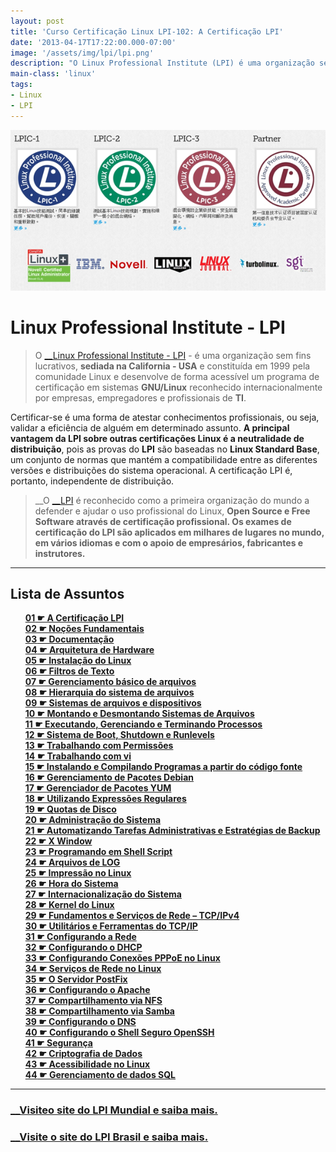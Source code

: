 ```yaml
---
layout: post
title: 'Curso Certificação Linux LPI-102: A Certificação LPI'
date: '2013-04-17T17:22:00.000-07:00'
image: '/assets/img/lpi/lpi.png'
description: "O Linux Professional Institute (LPI) é uma organização sem fins lucrativos, sediada na California - USA um programa de certificação em sistemas GNU/Linux."
main-class: 'linux'
tags:
- Linux
- LPI
---
```


![A Certificação LPI](/assets/img/lpi/lpi.png "A Certificação LPI")

# Linux Professional Institute - LPI
 
> O [__Linux Professional Institute - LPI](http://www.lpi.org/) - é uma organização sem fins lucrativos, __sediada na California - USA__ e constituída em 1999 pela comunidade Linux e desenvolve de forma acessível um programa de certificação em sistemas __GNU/Linux__ reconhecido internacionalmente por empresas, empregadores e profissionais de __TI__.

Certificar-se é uma forma de atestar conhecimentos profissionais, ou seja, validar a eficiência de alguém em determinado assunto.
__A principal vantagem da LPI sobre outras certificações Linux é a neutralidade de distribuição__, pois as provas do __LPI__ são baseadas no __Linux Standard Base__, um conjunto de normas que mantém a compatibilidade entre as diferentes versões e distribuições do sistema operacional. A certificação LPI é, portanto, independente de distribuição.

> __O [__LPI](http://www.lpi.org/) é reconhecido como a primeira organização do mundo a defender e ajudar o uso profissional do Linux, __Open Source e Free Software através de certificação profissional. Os exames de certificação do LPI são aplicados em milhares de lugares no mundo, em vários idiomas e com o apoio de empresários, fabricantes e instrutores.__

<style>

ul {list-style: none;}
ul li {list-style: none; font-weight: bold;}
ul li a.externalLink {text-decoration: none;}
ul li a.externalLink:hover {text-decoration: underline; background-color: #FFF;}

</style>

***

## Lista de Assuntos

* [__01__ ☛ A Certificação LPI](http://www.terminalroot.com.br/2013/04/curso-certificacao-linux-lpi-102.html)
* [__02__ ☛ Noções Fundamentais](http://www.terminalroot.com.br/2014/08/historia-do-software-livre-no-brasil.html)
* [__03__ ☛ Documentação](http://www.terminalroot.com.br/2012/09/curso-certificacao-linux-lpi-1.html)
* [__04__ ☛ Arquitetura de Hardware](http://www.terminalroot.com.br/2012/11/curso-certificacao-linux-lpi-1_10.html)
* [__05__ ☛ Instalação do Linux](http://www.terminalroot.com.br/2011/10/curso-certificacao-linux-lpi-101.html)
* [__06__ ☛ Filtros de Texto](http://www.terminalroot.com.br/2012/11/curso-certificacao-linux-lpi-1-filtros.html)
* [__07__ ☛ Gerenciamento básico de arquivos](http://www.terminalroot.com.br/2017/03/curso-de-shell-script-do-iniciante-ao-avancado-gratuito.html)
* [__08__ ☛ Hierarquia do sistema de arquivos](http://www.terminalroot.com.br/2012/11/curso-certificacao-linux-lpi-1_11.html)
* [__09__ ☛ Sistemas de arquivos e dispositivos](http://www.terminalroot.com.br/2012/11/curso-certificacao-linux-lpi-1-sistemas.html)
* [__10__ ☛ Montando e Desmontando Sistemas de Arquivos](http://www.terminalroot.com.br/2012/11/curso-certificacao-linux-lpi-1-montagem.html)
* [__11__ ☛ Executando, Gerenciando e Terminando Processos](http://www.terminalroot.com.br/2012/11/curso-certificacao-linux-lpi-1_17.html)
* [__12__ ☛ Sistema de Boot, Shutdown e Runlevels](http://www.terminalroot.com.br/2012/11/curso-certificacao-linux-lpi-1-sistema.html)
* [__13__ ☛ Trabalhando com Permissões](http://www.terminalroot.com.br/2012/11/curso-certificacao-linux-lpi-1.html)
* [__14__ ☛ Trabalhando com vi](http://www.terminalroot.com.br/2011/12/curso-certificacao-linux-lpi-101.html)
* [__15__ ☛ Instalando e Compilando Programas a partir do código fonte](http://www.terminalroot.com.br/2012/12/curso-certificacao-linux-lpi-1_2.html)
* [__16__ ☛ Gerenciamento de Pacotes Debian](http://www.terminalroot.com.br/2012/12/curso-certificacao-linux-lpi-1.html)
* [__17__ ☛ Gerenciador de Pacotes YUM](http://www.terminalroot.com.br/2013/04/curso-certificacao-linux-lpi-102_16.html)
* [__18__ ☛ Utilizando Expressões Regulares](http://www.terminalroot.com.br/2012/12/curso-certificacao-linux-lpi-1-grep-e.html)
* [__19__ ☛ Quotas de Disco](http://www.terminalroot.com.br/2012/12/curso-certificacao-linux-lpi-1-quotas.html)
* [__20__ ☛ Administração do Sistema](http://www.terminalroot.com.br/2012/12/curso-certificacao-linux-lpi-102.html)
* [__21__ ☛ Automatizando Tarefas Administrativas e Estratégias de Backup](http://www.terminalroot.com.br/2012/12/curso-certificacao-linux-lpi-102-backup.html)
* [__22__ ☛ X Window](http://www.terminalroot.com.br/2013/03/curso-certificacao-linux-lpi-102-x.html)
* [__23__ ☛ Programando em Shell Script](http://www.terminalroot.com.br/2017/03/curso-de-shell-script-do-iniciante-ao-avancado-gratuito.html)
* [__24__ ☛ Arquivos de LOG](http://www.terminalroot.com.br/2013/03/curso-certificacao-linux-lpi-102_30.html)
* [__25__ ☛ Impressão no Linux](http://www.terminalroot.com.br/2013/03/curso-certificacao-linux-lpi-102.html)
* [__26__ ☛ Hora do Sistema](http://www.terminalroot.com.br/2013/03/curso-certificacao-linux-lpi-102-hora-e.html)
* [__27__ ☛ Internacionalização do Sistema](http://www.terminalroot.com.br/2013/03/curso-certificacao-linux-lpi-102-hora-e.html)
* [__28__ ☛ Kernel do Linux](http://www.terminalroot.com.br/2013/02/curso-certificacao-linux-lpi-102-kernel.html)
* [__29__ ☛ Fundamentos e Serviços de Rede – TCP/IPv4](http://www.terminalroot.com.br/2013/03/curso-certificacao-linux-lpi-102_3.html)
* [__30__ ☛ Utilitários e Ferramentas do TCP/IP](http://www.terminalroot.com.br/2013/03/curso-certificacao-linux-lpi-102_17.html)
* [__31__ ☛ Configurando a Rede](http://www.terminalroot.com.br/2013/03/curso-certificacao-linux-lpi-102_24.html)
* [__32__ ☛ Configurando o DHCP](http://www.terminalroot.com.br/2013/03/curso-certificacao-linux-lpi-102_26.html)
* [__33__ ☛ Configurando Conexões PPPoE no Linux](http://www.terminalroot.com.br/2013/04/curso-certificacao-linux-lpi-102_14.html)
* [__34__ ☛ Serviços de Rede no Linux](http://www.terminalroot.com.br/2013/03/curso-certificacao-linux-lpi-102_27.html)
* [__35__ ☛ O Servidor PostFix](http://www.terminalroot.com.br/2013/04/curso-certificacao-linux-lpi-102_8110.html)
* [__36__ ☛ Configurando o Apache](http://www.terminalroot.com.br/2013/04/curso-certificacao-linux-lpi-102_5.html)
* [__37__ ☛ Compartilhamento via NFS](http://www.terminalroot.com.br/2013/04/curso-certificacao-linux-lpi-102_3.html)
* [__38__ ☛ Compartilhamento via Samba](http://www.terminalroot.com.br/2013/04/curso-certificacao-linux-lpi-102_1.html)
* [__39__ ☛ Configurando o DNS](http://www.terminalroot.com.br/2013/04/curso-certificacao-linux-lpi-102_2.html)
* [__40__ ☛ Configurando o Shell Seguro OpenSSH](http://www.terminalroot.com.br/2013/04/curso-certificacao-linux-lpi-102_4.html)
* [__41__ ☛ Segurança](http://www.terminalroot.com.br/2013/04/curso-certificacao-linux-lpi-102_6.html)
* [__42__ ☛ Criptografia de Dados](http://www.terminalroot.com.br/2013/04/curso-certificacao-linux-lpi-102_9795.html)
* [__43__ ☛ Acessibilidade no Linux](http://www.terminalroot.com.br/2013/04/curso-certificacao-linux-lpi-102_7.html)
* [__44__ ☛ Gerenciamento de dados SQL](http://www.terminalroot.com.br/2011/10/curso-certificacao-linux-lpi-102.html)

***

### [__Visiteo site do LPI Mundial e saiba mais. ](http://www.lpi.org/)

### [__Visite o site do LPI Brasil e saiba mais.](http://www.lpibrasil.com.br/)

